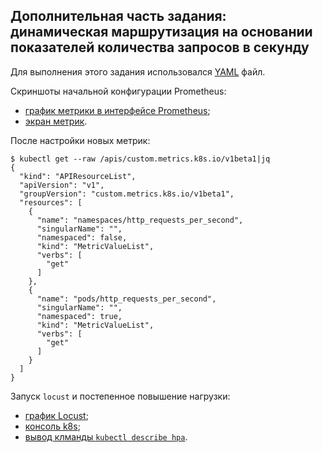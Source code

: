 ## Дополнительная часть задания: динамическая маршрутизация на основании показателей количества запросов в секунду

Для выполнения этого задания использовался [YAML](deployment.yaml) файл.

Скриншоты начальной конфигурации Prometheus:
- [график метрики в интерфейсе Prometheus](sprint6_exercise2extra_prometheus.png);
- [экран метрик](sprint6_exercise2extra_metrics.png).

После настройки новых метрик:
```
$ kubectl get --raw /apis/custom.metrics.k8s.io/v1beta1|jq
{
  "kind": "APIResourceList",
  "apiVersion": "v1",
  "groupVersion": "custom.metrics.k8s.io/v1beta1",
  "resources": [
    {
      "name": "namespaces/http_requests_per_second",
      "singularName": "",
      "namespaced": false,
      "kind": "MetricValueList",
      "verbs": [
        "get"
      ]
    },
    {
      "name": "pods/http_requests_per_second",
      "singularName": "",
      "namespaced": true,
      "kind": "MetricValueList",
      "verbs": [
        "get"
      ]
    }
  ]
}
```

Запуск ```locust``` и постепенное повышение нагрузки:
- [график Locust](sprint6_exercise2extra_locust.png);
- [консоль k8s](sprint6_exercise2extra_k8s.png);
- [вывод клманды ```kubectl describe hpa```](sprint6_exercise2extra_hpa.png).